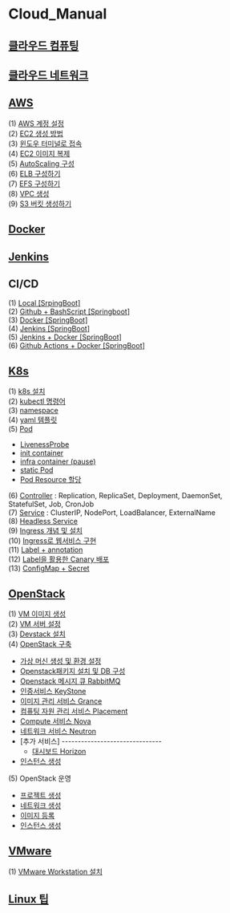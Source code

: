 # Cloud_Manual

## [클라우드 컴퓨팅](./Data/Document/%ED%81%B4%EB%9D%BC%EC%9A%B0%EB%93%9C%20%EC%BB%B4%ED%93%A8%ED%8C%85.md)<br>

## [클라우드 네트워크](./Data/Document/%ED%81%B4%EB%9D%BC%EC%9A%B0%EB%93%9C%20%EB%84%A4%ED%8A%B8%EC%9B%8C%ED%81%AC.md)

## [AWS](./Data/Document/AWS.md)

(1) [AWS 계정 설정](./Data/Document/AWSaccount.md)<br>
(2) [EC2 생성 방법](./Data/Document/EC2.md)<br>
(3) [윈도우 터미널로 접속](./Data/Document/%ED%84%B0%EB%AF%B8%EB%84%90.md)<br>
(4) [EC2 이미지 복제](./Data/Document/EC2_Img.md)<br>
(5) [AutoScaling 구성](./Data/Document/AutoScaling.md)<br>
(6) [ELB 구성하기](./Data/Document/ELB.md)<br>
(7) [EFS 구성하기](./Data/Document/EFS.md)<br>
(8) [VPC 생성](./Data/Document/VPC.md)<br>
(9) [S3 버킷 생성하기](./Data/Document/S3-Bucket.md)<br>

## [Docker](./Data/Document/Docker.md)

## [Jenkins](./Data/Document/Jenkins.md)

## CI/CD

(1) [Local \[SrpingBoot\]](<Data/Document/Local [SpringBoot].md>)\
(2) [Github + BashScript \[Springboot\]](<Data/Document/Github [SpringBoot].md>)\
(3) [Docker \[SpringBoot\]](<Data/Document/Docker [Springboot].md>)\
(4) [Jenkins \[SpringBoot\]](<Data/Document/Jenkins [SpringBooot].md>)\
(5) [Jenkins + Docker \[SpringBoot\]](<Data/Document/Jenkins+Docker [SpringBoot].md>)\
(6) [Github Actions + Docker \[SpringBoot\]](<Data/Document/GithubActions+Docker [SpringBoot].md>)

## [K8s](Data/Document/k8s.md)

(1) [k8s 설치](Data/Document/k8s_설치.md)<br>
(2) [kubectl 명령어](Data/Document/kubectl명령어.md)<br>
(3) [namespace](Data/Document/k8s_namespace.md)<br>
(4) [yaml 템플릿](Data/Document/k8s_yaml.md)<br>
(5) [Pod](Data/Document/k8s_Pod.md)

- [LivenessProbe](Data/Document/k8s_livenessProbe.md)
- [init container](<Data/Document/k8s_init container.md>)
- [infra container (pause)](<Data/Document/k8s_infra container.md>)
- [static Pod](Data/Document/k8s_staticPod.md)
- [Pod Resource 할당](Data/Document/k8s_PodResource.md)

(6) [Controller](Data/Document/k8s_controller.md) : Replication, ReplicaSet, Deployment, DaemonSet, StatefulSet, Job, CronJob<br>
(7) [Service](./Data/Document/k8s_service.md) : ClusterIP, NodePort, LoadBalancer, ExternalName<br>
(8) [Headless Service](./Data/Document/k8s_headlessService.md)<br>
(9) [Ingress 개념 및 설치](./Data/Document/k8s_ingress.md)<br>
(10) [Ingress로 웹서비스 구현](./Data/Document/k8s_ingress_WebServer.md)<br>
(11) [Label + annotation](./Data/Document/k8s_label%2Bannotation.md)<br>
(12) [Label을 활용한 Canary 배포](./Data/Document/k8s_%5Blabel%5Dcanary.md)<br>
(13) [ConfigMap + Secret](./Data/Document/k8s_configmap%20%2B%20secret.md)

## [OpenStack](Data/Document/OpenStack.md)

(1) [VM 이미지 생성](Data/Document/VM.md)\
(2) [VM 서버 설정](Data/Document/openstack-vmset.md)\
(3) [Devstack 설치](Data/Document/Devstack.md)\
(4) [OpenStack 구축](Data/Document/OpenStack구축.md)

- [가상 머신 생성 및 환경 설정](<Data/Document/가상 머신 생성 및 환경 설정.md>)
- [Openstack패키지 설치 및 DB 구성](<Data/Document/Openstack패키지 설치 및 DB 구성.md>)
- [Openstack 메시지 큐 RabbitMQ](<Data/Document/Openstack 메시지 큐 RabbitMQ 설치.md>)
- [인증서비스 KeyStone](Data/Document/Openstack_keystone.md)
- [이미지 관리 서비스 Grance](Data/Document/openstack_glance.md)
- [컴퓨팅 자원 관리 서비스 Placement](Data/Document/openstack_placement.md)
- [Compute 서비스 Nova](Data/Document/openstack_nova.md)
- [네트워크 서비스 Neutron](Data/Document/openstack_neutron.md)
- [추가 서비스] -------------------------------
  - [대시보드 Horizon](Data/Document/openstack_horizon.md)
- [인스턴스 생성](Data/Document/openstack_instance.md)

(5) OpenStack 운영

- [프로젝트 생성](Data/Document/openstack_oper_project.md)
- [네트워크 생성](Data/Document/openstack_oper_network.md)
- [이미지 등록](Data/Document/openstack_oper_image.md)
- [인스턴스 생성](Data/Document/openstack_oper_instance.md)

## [VMware](Data/Document/VMware.md)

(1) [VMware Workstation 설치](Data/Document/VMware%20Workstation.md)

## [Linux 팁](Data/Document/Linux.md)
